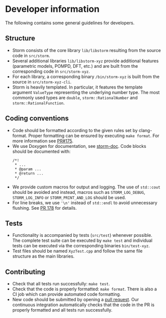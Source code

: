 # Developer information

The following contains some general guidelines for developers.


## Structure
- Storm consists of the core library `lib/libstorm` resulting from the source code in `src/storm`.
- Several additional libraries `lib/libstorm-xyz` provide additional features (parametric models, POMPD, DFT, etc.) and are built from the corresponding code in `src/storm-xyz`.
- For each library, a corresponding binary `/bin/storm-xyz` is built from the source in `src/storm-xyz-cli`.
- Storm is heavily templated.
  In particular, it features the template argument `ValueType` representing the underlying number type.
  The most commonly used types are `double`, `storm::RationalNumber` and `storm::RationalFunction`.


## Coding conventions
- Code should be formatted according to the given rules set by clang-format.
  Proper formatting can be ensured by executing `make format`.
  For more information see [PR#175](https://github.com/moves-rwth/storm/pull/175).
- We use Doxygen for documentation, see [storm-doc](https://moves-rwth.github.io/storm-doc/).
  Code blocks should be documented with:
  ```
  /*!
   * ... 
   * @param ... 
   * @return ... 
   */
  ```
- We provide custom macros for output and logging.
  The use of `std::cout` should be avoided and instead, macros such as `STORM_LOG_DEBUG`, `STORM_LOG_INFO` or `STORM_PRINT_AND_LOG` should be used.
- For line breaks, we use `'\n'` instead of `std::endl` to avoid unnecessary flushing.
  See [PR 178](https://github.com/moves-rwth/storm/pull/178) for details.

## Tests
- Functionality is accompanied by tests (`src/test`) whenever possible.
  The complete test suite can be executed by `make test` and individual tests can be executed via the corresponding binaries `bin/test-xyz`.
- Test files should be named `XyzTest.cpp` and follow the same file structure as the main libraries.

## Contributing
- Check that all tests run successfully: `make test`.
- Check that the code is properly formatted: `make format`.
  There is also a CI job which can provide automated code formatting.
- New code should be submitted by opening a [pull request](https://github.com/moves-rwth/storm/pulls).
  Our continuous integration automatically checks that the code in the PR is properly formatted and all tests run successfully. 
